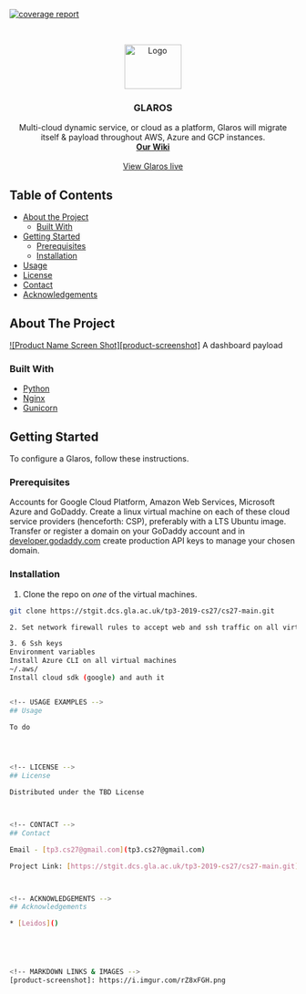 <!--
*** Inspired by https://github.com/othneildrew/Best-README-Template
-->
[![coverage report](https://stgit.dcs.gla.ac.uk/tp3-2019-cs27/cs27-main/badges/master/coverage.svg)](https://stgit.dcs.gla.ac.uk/tp3-2019-cs27/cs27-main/commits/master)



<!-- PROJECT LOGO -->
<br />
<p align="center">
  <a href="https://i.imgur.com/Q23c2CU.png">
    <img src="images/logo.png" alt="Logo" width="100" height="78">
  </a>

  <h3 align="center">GLAROS</h3>

  <p align="center">
    Multi-cloud dynamic service, or cloud as a platform, Glaros will migrate itself & payload throughout AWS, Azure and GCP instances.
    <br />
    <a href="https://stgit.dcs.gla.ac.uk/tp3-2019-cs27/cs27-main/-/wikis/home"><strong>Our Wiki</strong></a>
    <br />
    <br />
    <a href="http://glaros.uk">View Glaros live</a>
  </p>
</p>



<!-- TABLE OF CONTENTS -->
## Table of Contents

* [About the Project](#about-the-project)
  * [Built With](#built-with)
* [Getting Started](#getting-started)
  * [Prerequisites](#prerequisites)
  * [Installation](#installation)
* [Usage](#usage)
* [License](#license)
* [Contact](#contact)
* [Acknowledgements](#acknowledgements)



<!-- ABOUT THE PROJECT -->
## About The Project

[![Product Name Screen Shot][product-screenshot]](https://i.imgur.com/rZ8xFGH.png)
A dashboard payload

### Built With

* [Python]()
* [Nginx]()
* [Gunicorn]()



<!-- GETTING STARTED -->
## Getting Started

To configure a Glaros, follow these instructions.

### Prerequisites

Accounts for Google Cloud Platform, Amazon Web Services, Microsoft Azure and GoDaddy.
Create a linux virtual machine on each of these cloud service providers (henceforth: CSP), preferably with a LTS Ubuntu image.
Transfer or register a domain on your GoDaddy account and in [developer.godaddy.com](https://developer.godaddy.com/key) create production API keys to manage your chosen domain.

### Installation
 
1. Clone the repo on *one* of the virtual machines.
```sh
git clone https://stgit.dcs.gla.ac.uk/tp3-2019-cs27/cs27-main.git

2. Set network firewall rules to accept web and ssh traffic on all virtual machines

3. 6 Ssh keys
Environment variables
Install Azure CLI on all virtual machines
~/.aws/
Install cloud sdk (google) and auth it


<!-- USAGE EXAMPLES -->
## Usage

To do




<!-- LICENSE -->
## License

Distributed under the TBD License



<!-- CONTACT -->
## Contact

Email - [tp3.cs27@gmail.com](tp3.cs27@gmail.com)

Project Link: [https://stgit.dcs.gla.ac.uk/tp3-2019-cs27/cs27-main.git](https://stgit.dcs.gla.ac.uk/tp3-2019-cs27/cs27-main.git)



<!-- ACKNOWLEDGEMENTS -->
## Acknowledgements

* [Leidos]()





<!-- MARKDOWN LINKS & IMAGES -->
[product-screenshot]: https://i.imgur.com/rZ8xFGH.png
